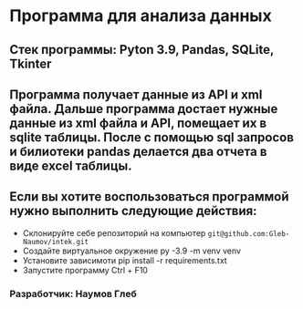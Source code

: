 # Программа для анализа данных

## Стек программы: Pyton 3.9, Pandas, SQLite, Tkinter

## Программа получает данные из API и xml файла. Дальше программа достает нужные данные из xml файла и API, помещает их в sqlite таблицы. После с помощью sql запросов и билиотеки pandas делается два отчета в виде excel таблицы. 

## Если вы хотите воспользоваться программой нужно выполнить следующие действия:
- Склонируйте себе репозиторий на компьютер ```git@github.com:Gleb-Naumov/intek.git```
- Создайте виртуальное окружение py -3.9 -m venv venv
- Установите зависимоти pip install -r requirements.txt
- Запустите программу Ctrl + F10

### Разработчик: Наумов Глеб
